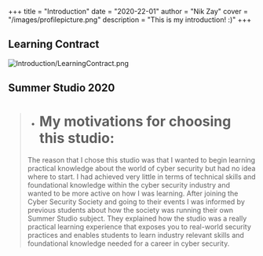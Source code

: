 +++
title = "Introduction"
date = "2020-22-01"
author = "Nik Zay"
cover = "/images/profilepicture.png"
description = "This is my introduction! :)"
+++

## Learning Contract
![Introduction/LearningContract.png](/images/LearningContract.png)

## Summer Studio 2020
>+ # My motivations for choosing this studio:
> The reason that I chose this studio was that I wanted to begin learning practical knowledge about the world of cyber security but had no idea where to start.
 I had achieved very little in terms of technical skills and foundational knowledge within the cyber security industry and wanted to be more active on how I was learning.
 After joining the Cyber Security Society and going to their events I was informed by previous students about how the society was running their own Summer Studio subject.
 They explained how the studio was a really practical learning experience that exposes you to real-world security practices and enables students to learn industry relevant skills and
 foundational knowledge needed for a career in cyber security. 
